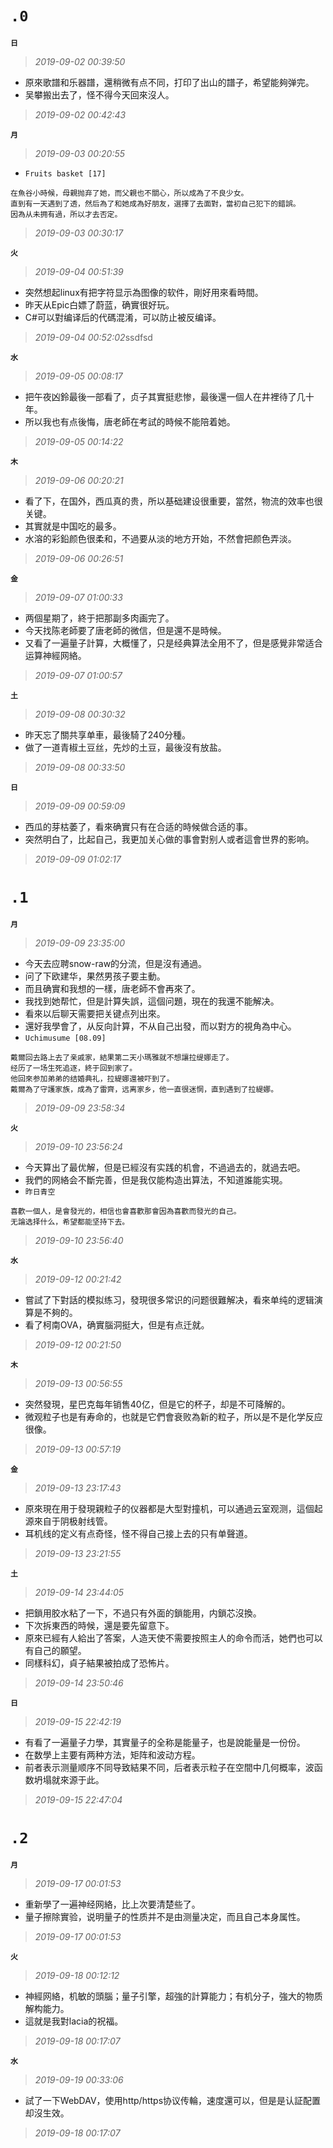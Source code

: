 **`.0`**
========
**`日`**
>*2019-09-02 00:39:50*
- 原來歌譜和乐器譜，還稍微有点不同，打印了出山的譜子，希望能夠弹完。
- 吴攀搬出去了，怪不得今天回來沒人。
>*2019-09-02 00:42:43*

**`月`**
>*2019-09-03 00:20:55*
- `Fruits basket [17]`
```
在魚谷小時候，母親抛弃了她，而父親也不關心，所以成為了不良少女。
直到有一天遇到了透，然后為了和她成為好朋友，選擇了去面對，當初自己犯下的錯誤。
因為从未拥有過，所以才去否定。
```
>*2019-09-03 00:30:17*

**`火`**
>*2019-09-04 00:51:39*
- 突然想起linux有把字符显示為图像的软件，剛好用來看時間。
- 昨天从Epic白嫖了蔚蓝，确實很好玩。
- C#可以對编译后的代碼混淆，可以防止被反编译。
>*2019-09-04 00:52:02*ssdfsd

**`水`**
>*2019-09-05 00:08:17*
- 把午夜凶鈴最後一部看了，贞子其實挺悲惨，最後還一個人在井裡待了几十年。
- 所以我也有点後悔，唐老師在考試的時候不能陪着她。
>*2019-09-05 00:14:22*

**`木`**
>*2019-09-06 00:20:21*
- 看了下，在国外，西瓜真的贵，所以基础建设很重要，當然，物流的效率也很关键。
- 其實就是中国吃的最多。
- 水溶的彩鉛颜色很柔和，不過要从淡的地方开始，不然會把颜色弄淡。
>*2019-09-06 00:26:51*

**`金`**
>*2019-09-07 01:00:33*
- 两個星期了，終于把那副多肉画完了。
- 今天找陈老師要了唐老師的微信，但是還不是時候。
- 又看了一遍量子計算，大概懂了，只是经典算法全用不了，但是感覺非常适合运算神經网絡。
>*2019-09-07 01:00:57*

**`土`**
>*2019-09-08 00:30:32*
- 昨天忘了關共享单車，最後騎了240分種。
- 做了一道青椒土豆丝，先炒的土豆，最後沒有放盐。
>*2019-09-08 00:33:50*

**`日`**
>*2019-09-09 00:59:09*
- 西瓜的芽枯萎了，看來确實只有在合适的時候做合适的事。
- 突然明白了，比起自己，我更加关心做的事會對别人或者這會世界的影响。
>*2019-09-09 01:02:17*

**`.1`**
========
**`月`**
>*2019-09-09 23:35:00*
- 今天去应聘snow-raw的分流，但是沒有通過。
- 问了下欧建华，果然男孩子要主動。
- 而且确實和我想的一樣，唐老師不會再來了。
- 我找到她帮忙，但是計算失誤，這個问題，現在的我還不能解决。
- 看來以后聊天需要把关键点列出來。
- 還好我學會了，从反向計算，不从自己出發，而以對方的視角為中心。
- `Uchimusume [08.09]`
```
戴爾回去路上去了亲戚家，結果第二天小瑪雅就不想讓拉缇娜走了。
经历了一场生死追逐，終于回到家了。
他回來参加弟弟的结婚典礼，拉緹娜還被吓到了。
戴爾為了守護家族，成為了雷齊，远离家乡，他一直很迷惘，直到遇到了拉緹娜。
```
>*2019-09-09 23:58:34*

**`火`**
>*2019-09-10 23:56:24*
- 今天算出了最优解，但是已經沒有实践的机會，不過過去的，就過去吧。
- 我們的网絡会不斷完善，但是我仅能构造出算法，不知道誰能实現。
- `昨日青空`
```
喜歡一個人，是會發光的，相信也會喜歡那會因為喜歡而發光的自己。
无論选择什么，希望都能坚持下去。
```
>*2019-09-10 23:56:40*

**`水`**
>*2019-09-12 00:21:42*
- 嘗試了下對話的模拟练习，發現很多常识的问题很難解决，看來单纯的逻辑演算是不夠的。
- 看了柯南OVA，确實腦洞挺大，但是有点迁就。
>*2019-09-12 00:21:50*

**`木`**
>*2019-09-13 00:56:55*
- 突然發現，星巴克每年销售40亿，但是它的杯子，却是不可降解的。
- 微观粒子也是有寿命的，也就是它們會衰败為新的粒子，所以是不是化学反应很像。
>*2019-09-13 00:57:19*

**`金`**
>*2019-09-13 23:17:43*
- 原來現在用于發現親粒子的仪器都是大型對撞机，可以通過云室观测，這個起源來自于阴极射线管。
- 耳机线的定义有点奇怪，怪不得自己接上去的只有单聲道。
>*2019-09-13 23:21:55*

**`土`**
>*2019-09-14 23:44:05*
- 把鎖用胶水粘了一下，不過只有外面的鎖能用，内鎖芯沒換。
- 下次拆東西的時候，還是要先留意下。
- 原來已經有人給出了答案，人造天使不需要按照主人的命令而活，她們也可以有自己的願望。
- 同樣科幻，貞子結果被拍成了恐怖片。
>*2019-09-14 23:50:46*

**`日`**
>*2019-09-15 22:42:19*
- 有看了一遍量子力學，其實量子的全称是能量子，也是說能量是一份份。
- 在数學上主要有两种方法，矩阵和波动方程。
- 前者表示测量顺序不同导致結果不同，后者表示粒子在空間中几何概率，波函数坍塌就來源于此。
>*2019-09-15 22:47:04*


**`.2`**
========
**`月`**
>*2019-09-17 00:01:53*
- 重新學了一遍神经网絡，比上次要清楚些了。
- 量子擦除實验，说明量子的性质并不是由测量决定，而且自己本身属性。
>*2019-09-17 00:01:53*

**`火`**
>*2019-09-18 00:12:12*
- 神經网絡，机敏的頭腦；量子引擎，超強的計算能力；有机分子，強大的物质解构能力。
- 這就是我對lacia的祝福。
>*2019-09-18 00:17:07*

**`水`**
>*2019-09-19 00:33:06*
- 試了一下WebDAV，使用http/https协议传輪，速度還可以，但是是认証配置却沒生效。
>*2019-09-18 00:17:07*